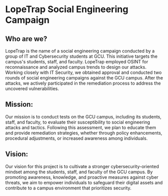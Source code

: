 # LopeTrap Social Engineering Campaign

## Who are we?

LopeTrap is the name of a social engineering campaign conducted by a group of IT and Cybersecurity students at GCU. This initiative targets the campus's students, staff, and faculty. LopeTrap employed OSINT for reconnaissance and analyzed campus trends to design our attacks. Working closely with IT Security, we obtained approval and conducted two rounds of social engineering campaigns against the GCU campus. After the attacks, we actively participated in the remediation process to address the uncovered vulnerabilities.

## Mission:
Our mission is to conduct tests on the GCU campus, including its students, staff, and faculty, to evaluate their susceptibility to social engineering attacks and tactics. Following this assessment, we plan to educate them and provide remediation strategies, whether through policy enhancements, procedural adjustments, or increased awareness among individuals.

## Vision:
Our vision for this project is to cultivate a stronger cybersecurity-oriented mindset among the students, staff, and faculty of the GCU campus. By promoting awareness, knowledge, and proactive measures against cyber threats, we aim to empower individuals to safeguard their digital assets and contribute to a campus environment that prioritizes security.
